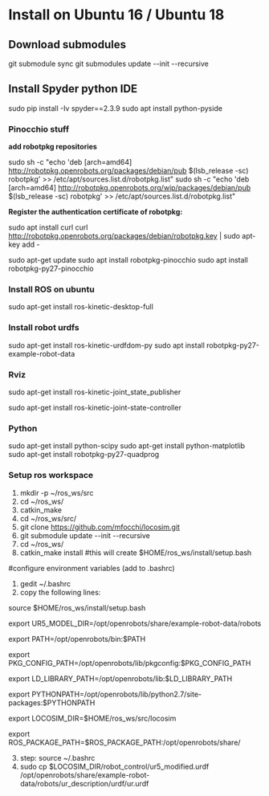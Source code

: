 
# Install on Ubuntu 16 / Ubuntu 18
## Download submodules 
git submodule sync
git submodules update --init --recursive

## Install Spyder python IDE

sudo pip install -Iv spyder==2.3.9
sudo apt install python-pyside

### Pinocchio stuff

**add robotpkg repositories**

sudo sh -c "echo 'deb [arch=amd64] http://robotpkg.openrobots.org/packages/debian/pub $(lsb_release -sc) robotpkg' >> /etc/apt/sources.list.d/robotpkg.list"
sudo sh -c "echo 'deb [arch=amd64] http://robotpkg.openrobots.org/wip/packages/debian/pub $(lsb_release -sc) robotpkg' >> /etc/apt/sources.list.d/robotpkg.list"

**Register the authentication certificate of robotpkg:**

sudo apt install curl
curl http://robotpkg.openrobots.org/packages/debian/robotpkg.key | sudo apt-key add -

sudo apt-get update
sudo apt install robotpkg-pinocchio
sudo apt install robotpkg-py27-pinocchio

### Install ROS on ubuntu

sudo apt-get install ros-kinetic-desktop-full

### Install robot urdfs 

sudo apt-get install ros-kinetic-urdfdom-py
sudo apt install robotpkg-py27-example-robot-data


### Rviz
sudo apt-get install ros-kinetic-joint_state_publisher

sudo apt-get install ros-kinetic-joint-state-controller 

###  Python

sudo apt-get install python-scipy
sudo apt-get install python-matplotlib
sudo apt-get install robotpkg-py27-quadprog 



### Setup ros workspace

1) mkdir -p ~/ros_ws/src
2) cd ~/ros_ws/
3) catkin_make
4) cd ~/ros_ws/src/ 
5) git clone https://github.com/mfocchi/locosim.git
6) git submodule update --init --recursive
7) cd ~/ros_ws/ 
8) catkin_make install  #this will create $HOME/ros_ws/install/setup.bash

#configure environment variables (add to .bashrc)
1) gedit  ~/.bashrc
2) copy the following lines:

source $HOME/ros_ws/install/setup.bash

export UR5_MODEL_DIR=/opt/openrobots/share/example-robot-data/robots

export PATH=/opt/openrobots/bin:$PATH

export PKG_CONFIG_PATH=/opt/openrobots/lib/pkgconfig:$PKG_CONFIG_PATH

export LD_LIBRARY_PATH=/opt/openrobots/lib:$LD_LIBRARY_PATH

export PYTHONPATH=/opt/openrobots/lib/python2.7/site-packages:$PYTHONPATH

export LOCOSIM_DIR=$HOME/ros_ws/src/locosim

export ROS_PACKAGE_PATH=$ROS_PACKAGE_PATH:/opt/openrobots/share/

3) step: source ~/.bashrc
4) sudo cp $LOCOSIM_DIR/robot_control/ur5_modified.urdf /opt/openrobots/share/example-robot-data/robots/ur_description/urdf/ur.urdf